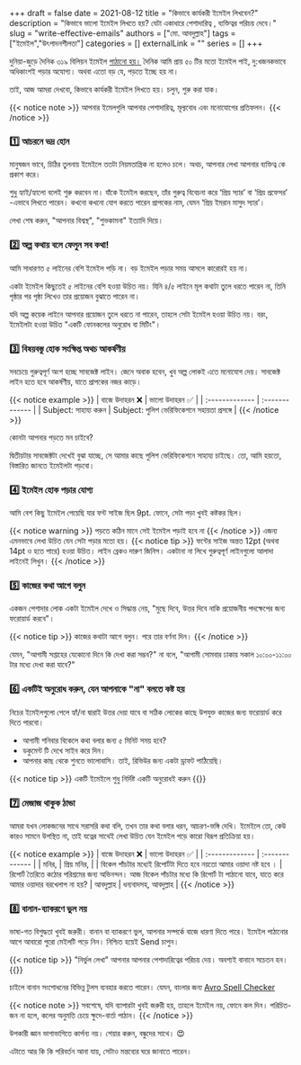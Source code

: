 +++
draft = false
date = 2021-08-12
title = "কিভাবে কার্যকরী ইমেইল লিখবেন?"
description = "কিভাবে ভালো ইমেইল লিখতে হয়? যেটা একাধারে পেশাদারিত্ব , ব্যক্তিত্বর পরিচয় দেবে।"
slug = "write-effective-emails"
authors = ["মো. আবদুল্লাহ"]
tags = ["ইমেইল","উৎপাদনশীলতা"]
categories = []
externalLink = ""
series = []
+++

দুনিয়া-জুড়ে দৈনিক ৩১৯ বিলিয়ন ইমেইল [পাঠানো হয়।](https://www.statista.com/statistics/456500/daily-number-of-e-mails-worldwide/) দৈনিক আমি প্রায় ৫০ টির মতো ইমেইল পাই, দু:খজনকভাবে অধিকাংশই পড়ার অযোগ্য। অথবা এতো বড় যে, পড়তে ইচ্ছে হয় না।

তাই,
আজ আমরা দেখবো, কিভাবে কার্যকরী ইমেইল লিখতে হয়।
চলুন, শুরু করা যাক।

{{< notice note >}}
আপনার ইমেলগুলি আপনার পেশাদারিত্ব, মূল্যবোধ এবং মনোযোগের প্রতিফলন।
{{< /notice >}}


### :one: আচরনে ভদ্র হোন
মানুষজন ভাবে, চিঠির তুলনায় ইমেইলে ততটা নিয়মতান্ত্রিক না হলেও চলে। অথচ, আপনার লেখা আপনার ব্যক্তিত্ব কে প্রকাশ করে।

শুধু হ্যাই/হ্যালো বলেই শুরু করবেন না। যাঁকে ইমেইল করছেন, তাঁর গুরুত্ব বিবেচনা করে ‘প্রিয় স্যার’ বা ‘প্রিয় প্রফেসর’ -এভাবে লিখতে পারেন। কখনো কখনো যোগ করতে পারেন প্রাপকের নাম, যেমন ‘প্রিয় ইমরান মাসুদ স্যার’।

লেখা শেষ করুন, "আপনার বিশ্বস্থ", "শুভকামনা" ইত্যাদি দিয়ে।

### :two: অল্প কথায় বলে ফেলুন সব কথা!
আমি সাধারণত ৫ লাইনের বেশি ইমেইল পড়ি না। বড় ইমেইল পড়ার সময় আসলে কারোরই হয় না।

একটা ইমেইল কিছুতেই ৫ লাইনের বেশি হওয়া উচিত নয়। যিনি ৪/৫ লাইনে মূল কথাটা তুলে ধরতে পারেন না, তিনি পৃষ্ঠার পর পৃষ্ঠা লিখেও তার প্রয়োজন বুঝাতে পারেন না।

যদি অল্প কয়েক লাইনে আপনার প্রয়োজন তুলে ধরতে না পারেন, তাহলে সেটা ইমেইল হওয়া উচিত নয়। বরং, ইমেইলটা হওয়া উচিত "একটি ফোনকলের অনুরোধ বা মিটিং"।

### :three: বিষয়বস্তু হোক সংক্ষিপ্ত অথচ আকর্ষণীয়
সবচেয়ে গুরুত্বপূর্ণ অংশ হচ্ছে সাবজেক্ট লাইন। জেনে অবাক হবেন, খুব অল্প লোকই এতে মনোযোগ দেয়।
সাবজেক্ট লাইন হতে হবে আকর্ষণীয়, যাতে প্রাপকের নজর কাড়ে।

{{< notice example >}}
| বাজে উদাহরন ❌     | ভালো উদাহরন ✅      |
| :-------------      | :------------- |
|  Subject: সাহায্য করুন  | Subject: পুলিশ ভেরিফিকেশনে সহায়তা প্রসঙ্গে |
{{< /notice >}}

কোনটা আপনার পড়তে মন চাইবে?

দ্বিতীয়টার সাবজেক্টটা দেখেই বুঝা যাচ্ছে, সে আমার কাছে পুলিশ ভেরিফিকেশনে সাহায্য চাইছে।
তো, আমি হয়তো, বিস্তারিত জানতে ইমেইলটা পড়বো।

### :four: ইমেইল হোক পড়ার যোগ্য
আমি বেশ কিছু ইমেইল পেয়েছি যার ফন্ট সাইজ ছিল 9pt. ফোনে, সেটা পড়া খুবই কষ্টকর ছিল।

{{< notice warning >}}
পড়তে কঠিন মানে সেই ইমেইল পড়াই হবে না
{{< /notice >}}
এজন্য এমনভাবে লেখা উচিত যেন সেটা পড়ার মতো হয়।
{{< notice tip >}}
ফন্টের সাইজ অন্তত 12pt (অথবা 14pt ও হতে পারে) হওয়া উচিত। লাইন ব্রেকও দারুণ জিনিস। একটানা না লিখে গুরুত্বপূর্ণ লাইনগুলো আলাদা লাইনেই লিখুন।
{{< /notice >}}


### :five: কাজের কথা আগে বলুন
একজন পেশাদার লোক একটা ইমেইল দেখে ও সিদ্ধান্ত নেয়, "মুছে দিবে, উত্তর দিবে নাকি প্রয়োজনীয় পদক্ষেপের জন্য ফরোয়ার্ড করবে"।

{{< notice tip >}}
কাজের কথাটা আগে বলুন। পরে তার বর্ণনা দিন।
{{< /notice >}}

যেমন, "আগামী সপ্তাহের যেকোনো দিনে কি দেখা করা সম্ভব?" না বলে, "আগামী সোমবার ঢাকায় সকাল ১০:০০-১১:০০ টার মধ্যে দেখা করা যাবে?"

### :six: একটিই অনুরোধ করুন, যেন আপনাকে "না" বলতে কষ্ট হয়

নিচের ইমেইলগুলো পেলে হ্যাঁ/না দ্বারাই উত্তর দেয়া যাবে বা সঠিক লোকের কাছে উপযুক্ত কাজের জন্য ফরোয়ার্ড করে দিতে পারবো।

- আগামী শনিবার বিকেলে কথা বলার জন্য ৫ মিনিট সময় হবে?
- ডকুমেন্ট টি দেখে সাইন করে দিন।
- আপনার কাছ থেকে শুনতে ভালোবাসি। তাই, রিভিউর জন্য একটা ড্রাফট পাঠিয়েছি।

{{< notice tip >}}
একটি ইমেইলে শুধু নির্দিষ্ট একটি অনুরোধই করুন
{{</notice>}}


### :seven: মেজাজ থাকুক ঠান্ডা
আমরা যখন লোকজনের সাথে সরাসরি কথা বলি, তখন তার কথা বলার ধরন, আচরণ-ভঙ্গি দেখি।
ইমেইলে তো, কেউ কারও সামনে উপস্থিত না, তাই যত্নের সাথেই লেখা উচিত যেন ইমেইল পড়ে কারো বিরূপ প্রতিক্রিয়া হয়।

{{< notice example >}}
| বাজে উদাহরন ❌ | ভালো উদাহরন ✅  |
| :------------- | :-------------   |
| মনির,          | প্রিয় মনির,        |
| বিকেল পাঁচটার মধ্যেই রিপোর্টটা দিতে হবে নয়তো আমার ওয়াদা নষ্ট হবে ।     |    রিপোর্ট তৈরিতে কঠোর পরিশ্রমের জন্য অভিনন্দন। আজ বিকেল পাঁচটার মধ্যে কি রিপোর্ট টা পাঠানো যাবে, যাতে করে আমার ওয়াদার বরখেলাপ না হয়?
| আবদুল্লাহ           | ধন্যবাদসহ, আবদুল্লাহ    |
{{< /notice >}}




### :eight: বানান-ব্যাকরণে ভুল নয়
ভাষা-গত বিশুদ্ধতা খুবই জরুরী। বানান বা ব্যাকরণে ভুল, আপনার সম্পর্কে বাজে ধারণা দিতে পারে।
ইমেইল পাঠানোর আগে আবারো পুরো মেইলটি পড়ে নিন। নিশ্চিত হয়েই Send চাপুন।

{{< notice tip >}}
"নির্ভুল লেখা" আপনার আপনার পেশাদারিত্বের পরিচয় দেয়। অবশ্যই বানানে সচেতন হন।
{{</notice>}}

চাইলে বানান সংশোধনের বিভিন্ন টুলস ব্যবহার করতে পারেন। যেমন, বাংলার জন্য [Avro Spell Checker](https://www.omicronlab.com/avro-keyboard.html)

{{< notice note >}}
সবশেষে, যদি ব্যাপারটা খুবই জরুরী হয়, তাহলে ইমেইল নয়, ফোনে কল দিন। পরিচিত-জন না হলে, কলের অনুমতি চেয়ে ক্ষুদে-বার্তা পাঠান।
{{< /notice >}}

উপকারী জ্ঞান ভাগাভাগিতে কার্পন্য নয়। শেয়ার করুন, বন্ধুদের সাথে। :heart_eyes:

এটাতে আর কি কি পরিবর্তন আনা যায়, সেটাও মন্তব্যের ঘরে জানাতে পারেন।
